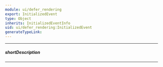 ```yaml
---
module: ui/defer_rendering
export: InitializedEvent
type: Object
inherits: InitializedEventInfo
uid: ui/defer_rendering:InitializedEvent
generateTypeLink: 
---
```

---
##### shortDescription
<!-- Description goes here -->

---
<!-- Description goes here -->